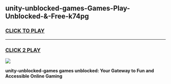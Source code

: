 
## unity-unblocked-games-Games-Play-Unblocked-&-Free-k74pg
<h3>
<a href="https://premium76.site?title=unity-unblocked-games&ref=24A">CLICK TO PLAY</a></h3>
<hr>

<h3>
<a href="https://premium76.site?title=unity-unblocked-games&ref=24A">CLICK 2 PLAY</a>
  
</h3>

<a href="https://premium76.site?title=unity-unblocked-games&ref=24A"><img src="https://clearcache.store/games.png"></a>


**unity-unblocked-games games unblocked: Your Gateway to Fun and Accessible Online Gaming**
